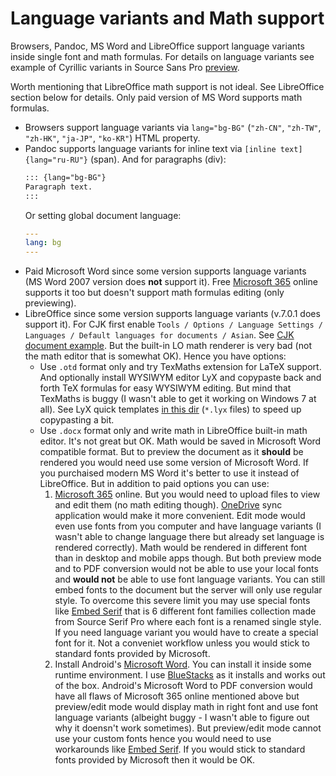 # Language variants and Math support

Browsers, Pandoc, MS Word and LibreOffice support language variants inside single font and math formulas. For details on language variants see example of Cyrillic variants in Source Sans Pro [preview](https://localfonts.eu/freefonts/traditional-cyrillic-free-fonts/source-sans-pro/).

Worth mentioning that LibreOffice math support is not ideal. See LibreOffice section below for details. Only paid version of MS Word supports math formulas.

* Browsers support language variants via `lang="bg-BG"` (`"zh-CN"`, `"zh-TW"`, `"zh-HK"`, `"ja-JP"`, `"ko-KR"`) HTML property.
* Pandoc supports language variants for inline text via `[inline text]{lang="ru-RU"}` (span). And for paragraphs (div):
  ```md
  ::: {lang="bg-BG"}
  Paragraph text.
  :::
  ```
  Or setting global document language:
  ```yaml
  ---
  lang: bg
  ---
  ```
* Paid Microsoft Word since some version supports language variants (MS Word 2007 version does **not** support it). Free [Microsoft 365](https://www.office.com) online supports it too but doesn't support math formulas editing (only previewing).
* LibreOffice since some version supports language variants (v.7.0.1 does support it). For CJK first enable `Tools / Options / Language Settings / Languages / Default languages for documents / Asian`. See [CJK document example](./cjk-test). But the built-in LO math renderer is very bad (not the math editor that is somewhat OK). Hence you have options:
  * Use `.otd` format only and try TexMaths extension for LaTeX support. And optionally install WYSIWYM editor LyX and copypaste back and forth TeX formulas for easy WYSIWYM editing. But mind that TexMaths is buggy (I wasn't able to get it working on Windows 7 at all). See LyX quick templates [in this dir](./math_formulas) (`*.lyx` files) to speed up copypasting a bit.
  * Use `.docx` format only and write math in LibreOffice built-in math editor. It's not great but OK. Math would be saved in Microsoft Word compatible format. But to preview the document as it **should** be rendered you would need use some version of Microsoft Word. If you purchaised modern MS Word it's better to use it instead of LibreOffice. But in addition to paid options you can use:
    1. [Microsoft 365](https://www.office.com) online. But you would need to upload files to view and edit them (no math editing though). [OneDrive](https://onedrive.live.com/) sync application would make it more convenient. Edit mode would even use fonts from you computer and have language variants (I wasn't able to change language there but already set language is rendered correctly). Math would be rendered in different font than in desktop and mobile apps though. But both preview mode and to PDF conversion would not be able to use your local fonts and **would not** be able to use font language variants. You can still embed fonts to the document but the server will only use regular style. To overcome this severe limit you may use special fonts like [Embed Serif](./Fonts/EmbedSerif) that is 6 different font families collection made from Source Serif Pro where each font is a renamed single style. If you need language variant you would have to create a special font for it. Not a conveniet workflow unless you would stick to standard fonts provided by Microsoft.
    2. Install Android's [Microsoft Word](https://play.google.com/store/apps/details?id=com.microsoft.office.word&hl=en_US&gl=US). You can install it inside some runtime environment. I use [BlueStacks](https://www.bluestacks.com/) as it installs and works out of the box. Android's Microsoft Word to PDF conversion would have all flaws of Microsoft 365 online mentioned above but preview/edit mode would display math in right font and use font language variants (albeight buggy - I wasn't able to figure out why it doensn't work sometimes). But preview/edit mode cannot use your custom fonts hence you would need to use workarounds like [Embed Serif](./Fonts/EmbedSerif). If you would stick to standard fonts provided by Microsoft then it would be OK.
